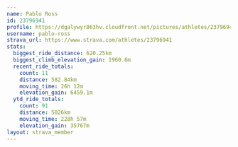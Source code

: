 ```yaml
---
name: Pablo Ross
id: 23796941
profile: https://dgalywyr863hv.cloudfront.net/pictures/athletes/23796941/14615399/1/large.jpg
username: pablo-ross
strava_url: https://www.strava.com/athletes/23796941
stats:
  biggest_ride_distance: 620.25km
  biggest_climb_elevation_gain: 1960.6m
  recent_ride_totals:
    count: 11
    distance: 582.84km
    moving_time: 26h 12m
    elevation_gain: 6459.1m
  ytd_ride_totals:
    count: 91
    distance: 5026km
    moving_time: 228h 57m
    elevation_gain: 35767m
layout: strava_member
--- 
```


